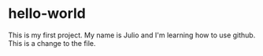 # hello-world
This is my first project. 
My name is Julio and I'm learning how to use github.
This is a change to the file.
